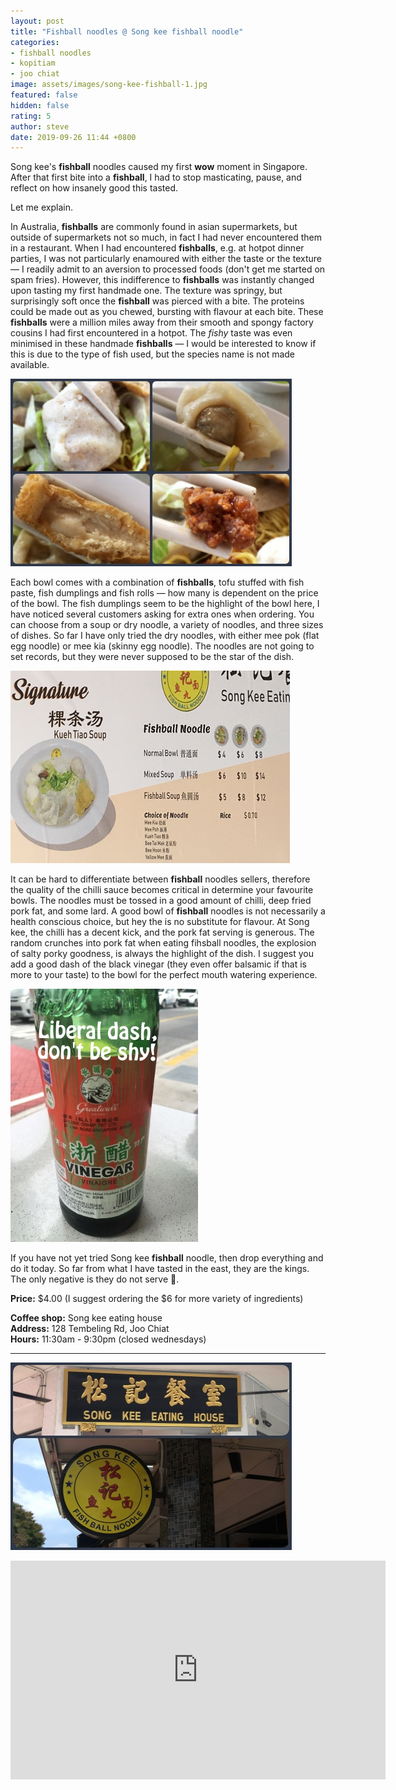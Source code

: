 ```yaml
---
layout: post
title: "Fishball noodles @ Song kee fishball noodle"
categories:
- fishball noodles
- kopitiam
- joo chiat
image: assets/images/song-kee-fishball-1.jpg
featured: false
hidden: false
rating: 5
author: steve
date: 2019-09-26 11:44 +0800
---
```

Song kee's **fishball** noodles caused my first **wow** moment in Singapore. After that first bite into a **fishball**, I had to stop masticating, pause, and reflect on how insanely good this tasted.  

Let me explain.  

In Australia, **fishballs** are commonly found in asian supermarkets, but outside of supermarkets not so much, in fact I had never encountered them in a restaurant. When I had encountered **fishballs**, e.g. at hotpot dinner parties, I was not particularly enamoured with either the taste or the texture — I readily admit to an aversion to processed foods (don't get me started on spam fries). However, this indifference to **fishballs** was instantly changed upon tasting my first handmade one. The texture was springy, but surprisingly soft once the **fishball** was pierced with a bite. The proteins could be made out as you chewed, bursting with flavour at each bite. These **fishballs** were a million miles away from their smooth and spongy factory cousins I had first encountered in a hotpot. The *fishy* taste was even minimised in these handmade **fishballs** — I would be interested to know if this is due to the type of fish used, but the species name is not made available.

![fishballs](/assets/images/song-kee-fishball-3.jpg "Different song kee ingredients")

Each bowl comes with a combination of **fishballs**, tofu stuffed with fish paste, fish dumplings and fish rolls — how many is dependent on the price of the bowl. The fish dumplings seem to be the highlight of the bowl here, I have noticed several customers asking for extra ones when ordering. You can choose from a soup or dry noodle, a variety of noodles, and three sizes of dishes. So far I have only tried the dry noodles, with either mee pok (flat egg noodle) or mee kia (skinny egg noodle). The noodles are not going to set records, but they were never supposed to be the star of the dish.  

![song kee menu](/assets/images/song-kee-fishball-2.jpg "Song kee menu")

It can be hard to differentiate between **fishball** noodles sellers, therefore the quality of the chilli sauce becomes critical in determine your favourite bowls. The noodles must be tossed in a good amount of chilli, deep fried pork fat, and some lard. A good bowl of **fishball** noodles is not necessarily a health conscious choice, but hey the is no substitute for flavour. At Song kee, the chilli has a decent kick, and the pork fat serving is generous. The random crunches into pork fat when eating fihsball noodles, the explosion of salty porky goodness, is always the highlight of the dish. I suggest you add a good dash of the black vinegar (they even offer balsamic if that is more to your taste) to the bowl for the perfect mouth watering experience.

![black vinegar](/assets/images/song-kee-fishball-4.jpg "Required black vinegar")

If you have not yet tried Song kee **fishball** noodle, then drop everything and do it today. So far from what I have tasted in the east, they are the kings. The only negative is they do not serve 🍺.  

**Price:** $4.00 (I suggest ordering the $6 for more variety of ingredients)  

**Coffee shop:** Song kee eating house  
**Address:** 128 Tembeling Rd, Joo Chiat  
**Hours:** 11:30am - 9:30pm (closed wednesdays)  

***  

![song kee fishball noodle](/assets/images/song-kee-fishball-5.jpg "Song kee fishball noodle")

<iframe src="https://www.google.com/maps/embed?pb=!1m18!1m12!1m3!1d3988.77401685356!2d103.90023211421256!3d1.3109432990438639!2m3!1f0!2f0!3f0!3m2!1i1024!2i768!4f13.1!3m3!1m2!1s0x31da18127341981d%3A0x1d62345e9d7aa3fd!2sSong%20Kee%20Fishball%20Noodle!5e0!3m2!1sen!2ssg!4v1569467410788!5m2!1sen!2ssg" width="600" height="350" frameborder="0" style="border:0;" allowfullscreen=""></iframe>